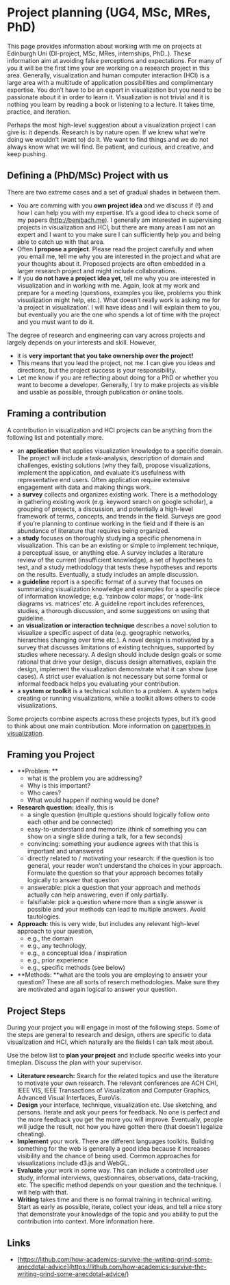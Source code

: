 # Project planning (UG4, MSc, MRes, PhD)

This page provides information about working with me on projects at Edinburgh Uni (DI-project, MSc, MRes, internships, PhD..). These information aim at avoiding false perceptions and expectations. For many of you it will be the first time your are working on a research project in this area. Generally, visualization and human computer interaction (HCI) is a large area with a multitude of application possibilities and complimentary expertise. You don’t have to be an expert in visualization but you need to be passionate about it in order to learn it. Visualization is not trivial and it is nothing you learn by reading a book or listening to a lecture. It takes time, practice, and iteration.

Perhaps the most high-level suggestion about a visualization project I can give is: it depends. Research is by nature open. If we knew what we’re doing we wouldn’t (want to) do it. We want to find things and we do not always know what we will find. Be patient, and curious, and creative, and keep pushing.


## Defining a (PhD/MSc) Project with us

There are two extreme cases and a set of gradual shades in between them.

* You are comming with you **own project idea** and we discuss if (!) and how I can help you with my expertise. It’s a good idea to check some of my papers (http://benjbach.me). I generally am interested in supervising projects in visualization and HCI, but there are many areas I am not an expert and I want to you make sure I can sufficiently help you and being able to catch up with that area.
* Often **I propose a project**. Please read the project carefully and when you email me, tell me why you are interested in the project and what are your thoughts about it. Proposed projects are often embedded in a larger research project and might include collaborations.
* If you **do not have a project idea yet**, tell me why you are interested in visualization and in working with me. Again, look at my work and prepare for a meeting (questions, examples you like, problems you think visualization might help, etc.). What doesn’t really work is asking me for ‘a project in visualization’. I will have ideas and I will explain them to you, but eventually you are the one who spends a lot of time with the project and you must want to do it.

The degree of research and engineering can vary across projects and largely depends on your interests and skill. However,
* it is **very important that you take ownership over the project!**
* This means that you lead the project, not me. I can give you ideas and directions, but the project success is your responsibility.
* Let me know if you are reflecting about doing for a PhD or whether you want to become a developer. Generally, I try to make projects as visible and usable as possible, through publication or online tools.

## Framing a contribution

A contribution in visualization and HCI projects can be anything from the following list and potentially more.
* an **application** that applies visualization knowledge to a specific domain. The project will include a task-analysis, description of domain and challenges, existing solutions (why they fail), propose visualizations, implement the application, and evaluate it’s usefulness with representative end users. Often application require extensive engagement with data and making things work.
* a **survey** collects and organizes existing work. There is a methodology in gathering existing work (e.g. keyword search on google scholar), a grouping of projects, a discussion, and potentially a high-level framework of terms, concepts, and trends in the field. Surveys are good if you’re planning to continue working in the field and if there is an abundance of literature that requires being organized.
* a **study** focuses on thoroughly studying a specific phenomena in visualization. This can be an existing or simple to implement technique, a perceptual issue, or anything else. A survey includes a literature review of the current (insufficient knowledge), a set of hypotheses to test, and a study methodology that tests these hypotheses and reports on the results. Eventually, a study includes an ample discussion.
* a **guideline** report is a specific format of a survey that focuses on summarizing visualization knowledge and examples for a specific piece of information knowledge; e.g. ‘rainbow color maps’, or ‘node-link diagrams vs. matrices’ etc. A guideline report includes references, studies, a thorough discussion, and some suggestions on using that guideline.
* an **visualization or interaction technique** describes a novel solution to visualize a specific aspect of data (e.g. geographic networks, hierarchies changing over time etc.). A novel design is motivated by a survey that discusses limitations of existing techniques, supported by studies where necessary. A design should include design goals or some rational that drive your design, discuss design alternatives, explain the design, implement the visualization demonstrate what it can show (use cases). A strict user evaluation is not necessary but some formal or informal feedback helps you evaluating your contribution.
* a **system or toolkit** is a technical solution to a problem. A system helps creating or running visualizations, while a toolkit allows others to code visualizations.

Some projects combine aspects across these projects types, but it’s good to think about one main contribution.
More information on [papertypes in visualization](http://ieeevis.org/year/2018/info/call-participation/infovis-paper-types#papertypes).

## Framing you Project

- **Problem: **
  - what is the problem you are addressing?
  - Why is this important? 
  - Who cares? 
  - What would happen if nothing would be done? 
- **Research question:** ideally, this is 
  - a single question (multiple questions should logically follow onto each other and be connected)
  - easy-to-understand and memorize (think of something you can show on a single slide during a talk, for a few seconds)
  - convincing: something your audience agrees with that this is important and unanswered
  - directly related to / motivating your research: if the question is too general, your reader won't understand the choices in your approach. Formulate the question so that your approach becomes totally logically to answer that question
  - answerable: pick a question that your approach and methods actually can help answering, even if only partially. 
  - falsifiable: pick a question where more than a single answer is possible and your methods can lead to multiple answers. Avoid tautologies.
- **Approach:** this is very wide, but includes any relevant high-level approach to your question, 
  - e.g., the domain
  - e.g., any technology, 
  - e.g., a conceptual idea / inspiration
  - e.g., prior experience
  - e.g., specific methods (see below) 
- **Methods: **what are the tools you are employing to answer your question? These are all sorts of reserch methodologies. Make sure they are motivated and again logical to answer your question. 


## Project Steps

During your project you will engage in most of the following steps. Some of the steps are general to research and design, others are specific to data visualization and HCI, which naturally are the fields I can talk most about.

Use the below list to **plan your project** and include specific weeks into your timeplan. Discuss the plan with your supervisor.

* **Literature research:** Search for the related topics and use the literature to motivate your own research. The relevant conferences are ACH CHI, IEEE VIS, IEEE Transactions of Visualization and Computer Graphics, Advanced Visual Interfaces, EuroVis.
* **Design** your interface, technique, visualization etc. Use sketching, and persons. Iterate and ask your peers for feedback. No one is perfect and the more feedback you get the more you will improve. Eventually, people will judge the result, not how you have gotten there (that doesn’t legalize cheating).
* **Implement** your work. There are different languages toolkits. Building something for the web is generally a good idea because it increases visibility and the chance of being used. Common approaches for visualizations include d3.js and WebGL.
* **Evaluate** your work in some way. This can include a controlled user study, informal interviews, questionnaires, observations, data-tracking, etc. The specific method depends on your question and the technique. I will help with that.
* **Writing** takes time and there is no formal training in technical writing. Start as early as possible, iterate, collect your ideas, and tell a nice story that demonstrate your knowledge of the topic and you ability to put the contribution into context. More information here.


## Links

* [https://lithub.com/how-academics-survive-the-writing-grind-some-anecdotal-advice](https://lithub.com/how-academics-survive-the-writing-grind-some-anecdotal-advice/)
